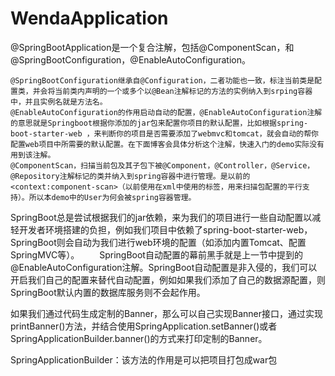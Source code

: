 # WendaApplication

@SpringBootApplication是一个复合注解，包括@ComponentScan，和@SpringBootConfiguration，@EnableAutoConfiguration。

```aidl
@SpringBootConfiguration继承自@Configuration，二者功能也一致，标注当前类是配置类，并会将当前类内声明的一个或多个以@Bean注解标记的方法的实例纳入到srping容器中，并且实例名就是方法名。
@EnableAutoConfiguration的作用启动自动的配置，@EnableAutoConfiguration注解的意思就是Springboot根据你添加的jar包来配置你项目的默认配置，比如根据spring-boot-starter-web ，来判断你的项目是否需要添加了webmvc和tomcat，就会自动的帮你配置web项目中所需要的默认配置。在下面博客会具体分析这个注解，快速入门的demo实际没有用到该注解。
@ComponentScan，扫描当前包及其子包下被@Component，@Controller，@Service，@Repository注解标记的类并纳入到spring容器中进行管理。是以前的<context:component-scan>（以前使用在xml中使用的标签，用来扫描包配置的平行支持）。所以本demo中的User为何会被spring容器管理。

```
SpringBoot总是尝试根据我们的jar依赖，来为我们的项目进行一些自动配置以减轻开发者环境搭建的负担，例如我们项目中依赖了spring-boot-starter-web，SpringBoot则会自动为我们进行web环境的配置（如添加内置Tomcat、配置SpringMVC等）。 
  SpringBoot自动配置的幕前黑手就是上一节中提到的@EnableAutoConfiguration注解。SpringBoot自动配置是非入侵的，我们可以开启我们自己的配置来替代自动配置，例如如果我们添加了自己的数据源配置，则SpringBoot默认内置的数据库服务则不会起作用。 



如果我们通过代码生成定制的Banner，那么可以自己实现Banner接口，通过实现printBanner()方法，并结合使用SpringApplication.setBanner(​)或者SpringApplicationBuilder.banner()的方式来打印定制的Banner。

SpringApplicationBuilder：该方法的作用是可以把项目打包成war包